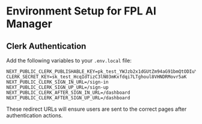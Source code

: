 # Environment Setup for FPL AI Manager

## Clerk Authentication

Add the following variables to your `.env.local` file:

```
NEXT_PUBLIC_CLERK_PUBLISHABLE_KEY=pk_test_YWJzb2x1dGUtZm94aG91bmQtODIuY2xlcmsuYWNjb3VudHMuZGV2JA
CLERK_SECRET_KEY=sk_test_HcqIdTizC3lN03mKxfdqi7LTghoul8VHNDRMovr5aK
NEXT_PUBLIC_CLERK_SIGN_IN_URL=/sign-in
NEXT_PUBLIC_CLERK_SIGN_UP_URL=/sign-up
NEXT_PUBLIC_CLERK_AFTER_SIGN_IN_URL=/dashboard
NEXT_PUBLIC_CLERK_AFTER_SIGN_UP_URL=/dashboard
```

These redirect URLs will ensure users are sent to the correct pages after authentication actions.
